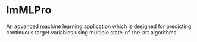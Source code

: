 # ImMLPro
An advanced machine learning application which  is designed for predicting continuous target variables using multiple state-of-the-art algorithms

